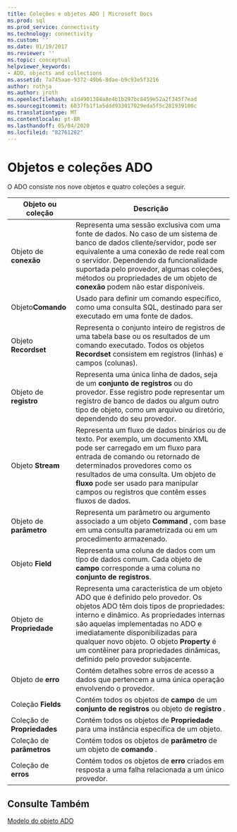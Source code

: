 ```yaml
---
title: Coleções e objetos ADO | Microsoft Docs
ms.prod: sql
ms.prod_service: connectivity
ms.technology: connectivity
ms.custom: ''
ms.date: 01/19/2017
ms.reviewer: ''
ms.topic: conceptual
helpviewer_keywords:
- ADO, objects and collections
ms.assetid: 7a745aae-9372-49b6-8dae-b9c93e5f3216
author: rothja
ms.author: jroth
ms.openlocfilehash: a1d4901384a8e4b1b297bc8459e52a2f345f7ead
ms.sourcegitcommit: 6037fb1f1a5ddd933017029eda5f5c281939100c
ms.translationtype: MT
ms.contentlocale: pt-BR
ms.lasthandoff: 05/04/2020
ms.locfileid: "82761282"
---
```

# <a name="ado-objects-and-collections"></a>Objetos e coleções ADO
O ADO consiste nos nove objetos e quatro coleções a seguir.  
  
|Objeto ou coleção|Descrição|  
|--------------------------|-----------------|  
|Objeto de **conexão**|Representa uma sessão exclusiva com uma fonte de dados. No caso de um sistema de banco de dados cliente/servidor, pode ser equivalente a uma conexão de rede real com o servidor. Dependendo da funcionalidade suportada pelo provedor, algumas coleções, métodos ou propriedades de um objeto de **conexão** podem não estar disponíveis.|  
|Objeto**Comando**|Usado para definir um comando específico, como uma consulta SQL, destinado para ser executado em uma fonte de dados.|  
|Objeto **Recordset**|Representa o conjunto inteiro de registros de uma tabela base ou os resultados de um comando executado. Todos os objetos **Recordset** consistem em registros (linhas) e campos (colunas).|  
|Objeto de **registro**|Representa uma única linha de dados, seja de um **conjunto de registros** ou do provedor. Esse registro pode representar um registro de banco de dados ou algum outro tipo de objeto, como um arquivo ou diretório, dependendo do seu provedor.|  
|Objeto **Stream**|Representa um fluxo de dados binários ou de texto. Por exemplo, um documento XML pode ser carregado em um fluxo para entrada de comando ou retornado de determinados provedores como os resultados de uma consulta. Um objeto de **fluxo** pode ser usado para manipular campos ou registros que contêm esses fluxos de dados.|  
|Objeto de **parâmetro**|Representa um parâmetro ou argumento associado a um objeto **Command** , com base em uma consulta parametrizada ou em um procedimento armazenado.|  
|Objeto **Field**|Representa uma coluna de dados com um tipo de dados comum. Cada objeto de **campo** corresponde a uma coluna no **conjunto de registros**.|  
|Objeto de **Propriedade**|Representa uma característica de um objeto ADO que é definido pelo provedor. Os objetos ADO têm dois tipos de propriedades: interno e dinâmico. As propriedades internas são aquelas implementadas no ADO e imediatamente disponibilizadas para qualquer novo objeto. O objeto **Property** é um contêiner para propriedades dinâmicas, definido pelo provedor subjacente.|  
|Objeto de **erro**|Contém detalhes sobre erros de acesso a dados que pertencem a uma única operação envolvendo o provedor.|  
|Coleção **Fields**|Contém todos os objetos de **campo** de um **conjunto de registros** ou objeto de **registro** .|  
|Coleção de **Propriedades**|Contém todos os objetos de **Propriedade** para uma instância específica de um objeto.|  
|Coleção de **parâmetros**|Contém todos os objetos de **parâmetro** de um objeto de **comando** .|  
|Coleção de **erros**|Contém todos os objetos de **erro** criados em resposta a uma falha relacionada a um único provedor.|  
  
## <a name="see-also"></a>Consulte Também  
 [Modelo do objeto ADO](../../../ado/reference/ado-api/ado-object-model.md)
